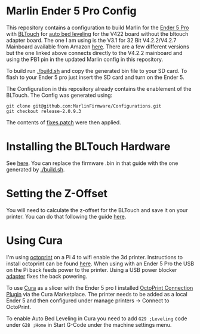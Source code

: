 # Marlin Ender 5 Pro Config

This repository contains a configuration to build Marlin for the [Ender 5 Pro](https://www.creality.com/goods-detail/ender-5-pro-3d-printer) with [BLTouch](https://www.amazon.co.uk/dp/B08S2YTQJY) for [auto bed leveling](https://all3dp.com/2/auto-leveling-3d-printer-do-i-really-need-it/) for the V422 board without the bltouch adapter board. The one I am using is the V3.1 for 32 Bit V4.2.2/V4.2.7 Mainboard available from Amazon [here](https://www.amazon.co.uk/dp/B08S2YTQJY). There are a few different versions but the one linked above connects directly to the V4.2.2 mainboard and using the PB1 pin in the updated Marlin config in this repository.

To build run [./build.sh](build.sh) and copy the generated bin file to your SD card. 
To flash to your Ender 5 pro just insert the SD card and turn on the Ender 5.

The Configuration in this repository already contains the enablement of the BLTouch. The Config was generated using: 

``` 
git clone git@github.com:MarlinFirmware/Configurations.git
git checkout release-2.0.9.3
```

The contents of [fixes.patch](fixes.patch) were then applied.

# Installing the BLTouch Hardware

See [here](https://www.crealityexperts.com/installing-bltouch-ender-5-pro). You can replace the firmware .bin in that guide with the one generated by [./build.sh](build.sh).

# Setting the Z-Offset

You will need to calculate the z-offset for the BLTouch and save it on your printer. You can do that following the guide  [here](https://makemendel.com/marlin-z-offset/).


# Using Cura

I'm using [octoprint](https://octoprint.org/) on a Pi 4 to wifi enable the 3d printer. Instructions to install octoprint can be found [here](https://octoprint.org/download/). When using with an Ender 5 Pro the USB on the Pi back feeds power to the printer. Using a USB power blocker [adapter](https://www.amazon.co.uk/PortaPow-USB-Power-Blocker-Cased/dp/B094FYL9QT) fixes the back powering.

To use [Cura](https://ultimaker.com/software/ultimaker-cura) as a slicer with the Ender 5 pro I installed [OctoPrint Connection Plugin](https://marketplace.ultimaker.com/app/cura/plugins/fieldofview/OctoPrintPlugin) via the Cura Marketplace. The printer needs to be added as a local Ender 5 and then configured under manage printers -> Connect to OctoPrint.

To enable Auto Bed Leveling in Cura you need to add `G29 ;Leveling` code under `G28 ;Home` in Start G-Code under the machine settings menu.
